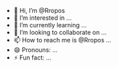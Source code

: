 - 👋 Hi, I’m @Rropos
- 👀 I’m interested in ...
- 🌱 I’m currently learning ...
- 💞️ I’m looking to collaborate on ...
- 📫 How to reach me is @Rropos ...
- 😄 Pronouns: ...
- ⚡ Fun fact: ...

<!---
Rropos/Rropos is a ✨ special ✨ repository because its `README.md` (this file) appears on your GitHub profile.
You can click the Preview link to take a look at your changes.
--->
